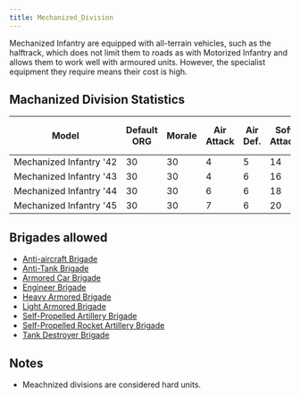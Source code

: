 ```yaml
---
title: Mechanized_Division
---
```


Mechanized Infantry are equipped with all-terrain vehicles, such as the halftrack, which does not limit them to roads as with Motorized Infantry and allows them to work well with armoured units. However, the specialist equipment they require means their cost is high.

## Machanized Division Statistics

| Model                   | Default ORG | Morale | Air Attack | Air Def. | Soft Attack | Hard Attack | Tough-ness | Defens-iveness | Soft-ness |     | Cost | Build-time | Man-power | Max Speed | Supply Cons. | Fuel Cons. | Supp. | Transp. Weight | Upgrade Time Factor | Upgrade Cost Factor | Speed Cap Art | Speed Cap Eng | Speed Cap AT | Speed Cap AA |
| ----------------------- | ----------- | ------ | ---------- | -------- | ----------- | ----------- | ---------- | -------------- | --------- | --- | ---- | ---------- | --------- | --------- | ------------ | ---------- | ----- | -------------- | ------------------- | ------------------- | ------------- | ------------- | ------------ | ------------ |
| Mechanized Infantry '42 | 30          | 30     | 4          | 5        | 14          | 5           | 20         | 20             | 60        |     | 14   | 125        | 10        | 10        | 1.3          | 4.5        | 2     | 30             | 0.5                 | 1.0                 | 11            | 11            | 11           | 11           |
| Mechanized Infantry '43 | 30          | 30     | 4          | 6        | 16          | 6           | 25         | 25             | 60        |     | 14   | 125        | 10        | 10        | 1.4          | 4.5        | 2     | 30             | 0.5                 | 1.0                 | 11            | 11            | 11           | 11           |
| Mechanized Infantry '44 | 30          | 30     | 6          | 6        | 18          | 7           | 32         | 32             | 60        |     | 14   | 125        | 10        | 10        | 1.5          | 4.5        | 2     | 30             | 0.5                 | 1.0                 | 11            | 11            | 11           | 11           |
| Mechanized Infantry '45 | 30          | 30     | 7          | 6        | 20          | 8           | 37         | 37             | 60        |     | 14   | 125        | 10        | 10        | 1.5          | 4.5        | 2     | 30             | 0.5                 | 1.0                 | 11            | 11            | 11           | 11           |

## Brigades allowed

- [Anti-aircraft Brigade](/wiki/Anti-aircraft_Brigade "Anti-aircraft Brigade")
- [Anti-Tank Brigade](/wiki/Anti-Tank_Brigade "Anti-Tank Brigade")
- [Armored Car Brigade](/wiki/Armored_Car_Brigade "Armored Car Brigade")
- [Engineer Brigade](/wiki/Engineer_Brigade "Engineer Brigade")
- [Heavy Armored Brigade](/wiki/Heavy_Armored_Brigade "Heavy Armored Brigade")
- [Light Armored Brigade](/wiki/Light_Armored_Brigade "Light Armored Brigade")
- [Self-Propelled Artillery Brigade](/wiki/Self-Propelled_Artillery_Brigade "Self-Propelled Artillery Brigade")
- [Self-Propelled Rocket Artillery Brigade](/wiki/Self-Propelled_Rocket_Artillery_Brigade "Self-Propelled Rocket Artillery Brigade")
- [Tank Destroyer Brigade](/wiki/Tank_Destroyer_Brigade "Tank Destroyer Brigade")

## Notes

- Meachnized divisions are considered hard units.
